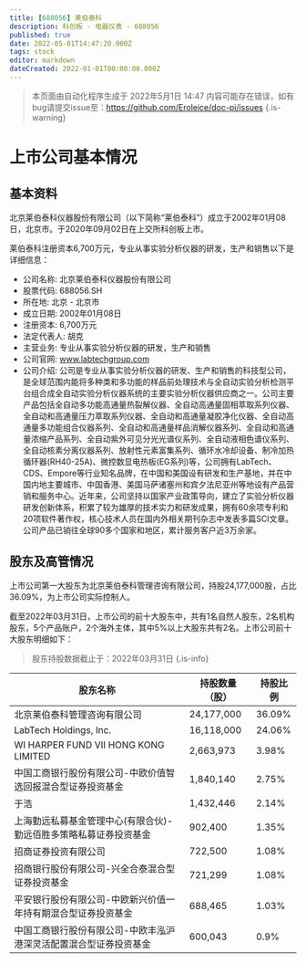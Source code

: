 ```yaml
---
title: [688056] 莱伯泰科
description: 科创板 - 电器仪表 - 688056
published: true
date: 2022-05-01T14:47:20.000Z
tags: stock
editor: markdown
dateCreated: 2022-01-01T00:00:00.000Z
---
```


> 本页面由自动化程序生成于 2022年5月1日 14:47
> 内容可能存在错误，如有bug请提交issue至：https://github.com/Eroleice/doc-pi/issues
{.is-warning}

# 上市公司基本情况

## 基本资料

北京莱伯泰科仪器股份有限公司（以下简称“莱伯泰科”）成立于2002年01月08日，北京市。于2020年09月02日在上交所科创板上市。

莱伯泰科注册资本6,700万元，专业从事实验分析仪器的研发，生产和销售以下是详细信息：

- 公司名称: 北京莱伯泰科仪器股份有限公司
- 股票代码: 688056.SH
- 所在地: 北京 - 北京市
- 成立日期: 2002年01月08日
- 注册资本: 6,700万元
- 法定代表人: 胡克
- 主营业务: 专业从事实验分析仪器的研发，生产和销售
- 公司官网: www.labtechgroup.com
- 公司介绍: 公司是专业从事实验分析仪器的研发、生产和销售的科技型公司，是全球范围内能将多种类和多功能的样品前处理技术与全自动实验分析检测平台组合成全自动实验分析仪器系统的主要实验分析仪器供应商之一。公司主要产品包括全自动多功能高通量热裂解仪器、全自动高通量固相萃取系列仪器、全自动和高通量压力萃取系列仪器、全自动和高通量凝胶净化仪器、全自动高通量多功能组合仪器系列、全自动和高通量样品消解仪器系列、全自动和高通量浓缩产品系列、全自动紫外可见分光光谱仪系列、全自动液相色谱仪系列、全自动核素分离仪器系列、放射性元素富集系列、循环水冷却设备、制冷加热循环器(RH40-25A)、微控数显电热板(EG系列)等，公司拥有LabTech、CDS、Empore等行业知名品牌，在中国和美国设有研发和生产基地，并在中国内地主要城市、中国香港、美国马萨诸塞州和宾夕法尼亚州等地设有产品营销和服务中心。近年来，公司坚持以国家产业政策导向，建立了实验分析仪器研发创新体系，积累了较为雄厚的技术实力和研发成果，拥有60余项专利和20项软件著作权，核心技术人员在国内外相关期刊杂志中发表多篇SCI文章。公司产品已销往全球90多个国家和地区，累计服务客户近3万余家。


## 股东及高管情况

上市公司第一大股东为北京莱伯泰科管理咨询有限公司，持股24,177,000股，占比36.09%，为上市公司实际控制人。

截至2022年03月31日，上市公司的前十大股东中，共有1名自然人股东，2名机构股东，5个产品账户，2个海外主体，其中5%以上大股东共有2名。上市公司前十大股东明细如下：

> 股东持股数据截止于：2022年03月31日
{.is-info}

| 股东名称 | 持股数量（股） | 持股比例 |
| --- | --- | --- |
| 北京莱伯泰科管理咨询有限公司 | 24,177,000 | 36.09% |
| LabTech Holdings, Inc. | 16,118,000 | 24.06% |
| WI HARPER FUND VII HONG KONG LIMITED | 2,663,973 | 3.98% |
| 中国工商银行股份有限公司-中欧价值智选回报混合型证券投资基金 | 1,840,140 | 2.75% |
| 于浩 | 1,432,446 | 2.14% |
| 上海勤远私募基金管理中心(有限合伙)-勤远佰胜多策略私募证券投资基金 | 902,400 | 1.35% |
| 招商证券投资有限公司 | 722,500 | 1.08% |
| 招商银行股份有限公司-兴全合泰混合型证券投资基金 | 721,299 | 1.08% |
| 平安银行股份有限公司-中欧新兴价值一年持有期混合型证券投资基金 | 688,465 | 1.03% |
| 中国工商银行股份有限公司-中欧丰泓沪港深灵活配置混合型证券投资基金 | 600,043 | 0.9% |




